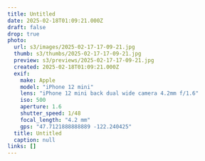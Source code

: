 ```yaml
---
title: Untitled
date: 2025-02-18T01:09:21.000Z
draft: false
drop: true
photo:
  url: s3/images/2025-02-17-17-09-21.jpg
  thumb: s3/thumbs/2025-02-17-17-09-21.jpg
  preview: s3/previews/2025-02-17-17-09-21.jpg
  created: 2025-02-18T01:09:21.000Z
  exif:
    make: Apple
    model: "iPhone 12 mini"
    lens: "iPhone 12 mini back dual wide camera 4.2mm f/1.6"
    iso: 500
    aperture: 1.6
    shutter_speed: 1/48
    focal_length: "4.2 mm"
    gps: "47.7121888888889 -122.240425"
  title: Untitled
  caption: null
links: []
---
```

